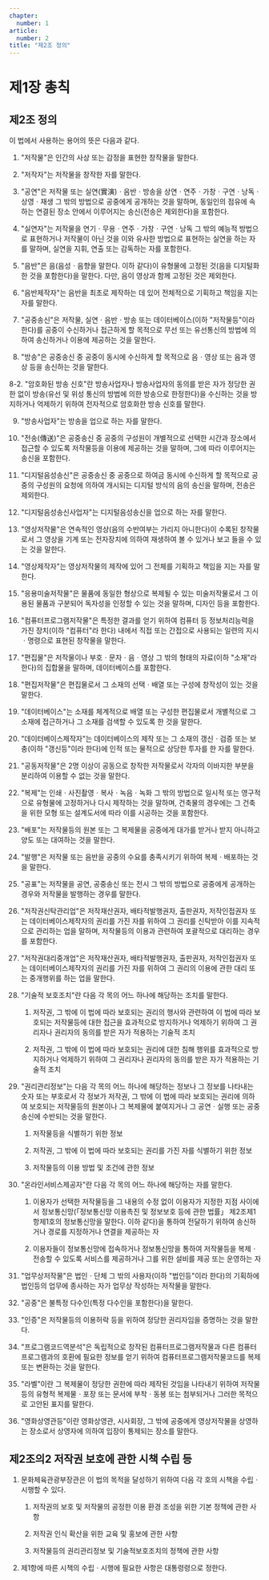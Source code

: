 ```yaml
---
chapter:
  number: 1
article:
  number: 2
title: "제2조 정의"
---
```


# 제1장 총칙

## 제2조 정의

이 법에서 사용하는 용어의 뜻은 다음과 같다.

1. "저작물"은 인간의 사상 또는 감정을 표현한 창작물을 말한다.

2. "저작자"는 저작물을 창작한 자를 말한다.

3. "공연"은 저작물 또는 실연(實演)ㆍ음반ㆍ방송을 상연ㆍ연주ㆍ가창ㆍ구연ㆍ낭독ㆍ상영ㆍ재생 그 밖의 방법으로 공중에게 공개하는 것을 말하며, 동일인의 점유에 속하는 연결된 장소 안에서 이루어지는 송신(전송은 제외한다)을 포함한다.

4. "실연자"는 저작물을 연기ㆍ무용ㆍ연주ㆍ가창ㆍ구연ㆍ낭독 그 밖의 예능적 방법으로 표현하거나 저작물이 아닌 것을 이와 유사한 방법으로 표현하는 실연을 하는 자를 말하며, 실연을 지휘, 연출 또는 감독하는 자를 포함한다.

5. "음반"은 음(음성ㆍ음향을 말한다. 이하 같다)이 유형물에 고정된 것(음을 디지털화한 것을 포함한다)을 말한다. 다만, 음이 영상과 함께 고정된 것은 제외한다.

6. "음반제작자"는 음반을 최초로 제작하는 데 있어 전체적으로 기획하고 책임을 지는 자를 말한다.

7. "공중송신"은 저작물, 실연ㆍ음반ㆍ방송 또는 데이터베이스(이하 "저작물등"이라 한다)를 공중이 수신하거나 접근하게 할 목적으로 무선 또는 유선통신의 방법에 의하여 송신하거나 이용에 제공하는 것을 말한다.

8. "방송"은 공중송신 중 공중이 동시에 수신하게 할 목적으로 음ㆍ영상 또는 음과 영상 등을 송신하는 것을 말한다.

8-2. "암호화된 방송 신호"란 방송사업자나 방송사업자의 동의를 받은 자가 정당한 권한 없이 방송(유선 및 위성 통신의 방법에 의한 방송으로 한정한다)을 수신하는 것을 방지하거나 억제하기 위하여 전자적으로 암호화한 방송 신호를 말한다.

9. "방송사업자"는 방송을 업으로 하는 자를 말한다.

10. "전송(傳送)"은 공중송신 중 공중의 구성원이 개별적으로 선택한 시간과 장소에서 접근할 수 있도록 저작물등을 이용에 제공하는 것을 말하며, 그에 따라 이루어지는 송신을 포함한다.

11. "디지털음성송신"은 공중송신 중 공중으로 하여금 동시에 수신하게 할 목적으로 공중의 구성원의 요청에 의하여 개시되는 디지털 방식의 음의 송신을 말하며, 전송은 제외한다.

12. "디지털음성송신사업자"는 디지털음성송신을 업으로 하는 자를 말한다.

13. "영상저작물"은 연속적인 영상(음의 수반여부는 가리지 아니한다)이 수록된 창작물로서 그 영상을 기계 또는 전자장치에 의하여 재생하여 볼 수 있거나 보고 들을 수 있는 것을 말한다.

14. "영상제작자"는 영상저작물의 제작에 있어 그 전체를 기획하고 책임을 지는 자를 말한다.

15. "응용미술저작물"은 물품에 동일한 형상으로 복제될 수 있는 미술저작물로서 그 이용된 물품과 구분되어 독자성을 인정할 수 있는 것을 말하며, 디자인 등을 포함한다.

16. "컴퓨터프로그램저작물"은 특정한 결과를 얻기 위하여 컴퓨터 등 정보처리능력을 가진 장치(이하 "컴퓨터"라 한다) 내에서 직접 또는 간접으로 사용되는 일련의 지시ㆍ명령으로 표현된 창작물을 말한다.

17. "편집물"은 저작물이나 부호ㆍ문자ㆍ음ㆍ영상 그 밖의 형태의 자료(이하 "소재"라 한다)의 집합물을 말하며, 데이터베이스를 포함한다.

18. "편집저작물"은 편집물로서 그 소재의 선택ㆍ배열 또는 구성에 창작성이 있는 것을 말한다.

19. "데이터베이스"는 소재를 체계적으로 배열 또는 구성한 편집물로서 개별적으로 그 소재에 접근하거나 그 소재를 검색할 수 있도록 한 것을 말한다.

20. "데이터베이스제작자"는 데이터베이스의 제작 또는 그 소재의 갱신ㆍ검증 또는 보충(이하 "갱신등"이라 한다)에 인적 또는 물적으로 상당한 투자를 한 자를 말한다.

21. "공동저작물"은 2명 이상이 공동으로 창작한 저작물로서 각자의 이바지한 부분을 분리하여 이용할 수 없는 것을 말한다.

22. "복제"는 인쇄ㆍ사진촬영ㆍ복사ㆍ녹음ㆍ녹화 그 밖의 방법으로 일시적 또는 영구적으로 유형물에 고정하거나 다시 제작하는 것을 말하며, 건축물의 경우에는 그 건축을 위한 모형 또는 설계도서에 따라 이를 시공하는 것을 포함한다.

23. "배포"는 저작물등의 원본 또는 그 복제물을 공중에게 대가를 받거나 받지 아니하고 양도 또는 대여하는 것을 말한다.

24. "발행"은 저작물 또는 음반을 공중의 수요를 충족시키기 위하여 복제ㆍ배포하는 것을 말한다.

25. "공표"는 저작물을 공연, 공중송신 또는 전시 그 밖의 방법으로 공중에게 공개하는 경우와 저작물을 발행하는 경우를 말한다.

26. "저작권신탁관리업"은 저작재산권자, 배타적발행권자, 출판권자, 저작인접권자 또는 데이터베이스제작자의 권리를 가진 자를 위하여 그 권리를 신탁받아 이를 지속적으로 관리하는 업을 말하며, 저작물등의 이용과 관련하여 포괄적으로 대리하는 경우를 포함한다.

27. "저작권대리중개업"은 저작재산권자, 배타적발행권자, 출판권자, 저작인접권자 또는 데이터베이스제작자의 권리를 가진 자를 위하여 그 권리의 이용에 관한 대리 또는 중개행위를 하는 업을 말한다.

28. "기술적 보호조치"란 다음 각 목의 어느 하나에 해당하는 조치를 말한다.

    1. 저작권, 그 밖에 이 법에 따라 보호되는 권리의 행사와 관련하여 이 법에 따라 보호되는 저작물등에 대한 접근을 효과적으로 방지하거나 억제하기 위하여 그 권리자나 권리자의 동의를 받은 자가 적용하는 기술적 조치

    2. 저작권, 그 밖에 이 법에 따라 보호되는 권리에 대한 침해 행위를 효과적으로 방지하거나 억제하기 위하여 그 권리자나 권리자의 동의를 받은 자가 적용하는 기술적 조치

29. "권리관리정보"는 다음 각 목의 어느 하나에 해당하는 정보나 그 정보를 나타내는 숫자 또는 부호로서 각 정보가 저작권, 그 밖에 이 법에 따라 보호되는 권리에 의하여 보호되는 저작물등의 원본이나 그 복제물에 붙여지거나 그 공연ㆍ실행 또는 공중송신에 수반되는 것을 말한다.

    1. 저작물등을 식별하기 위한 정보

    2. 저작권, 그 밖에 이 법에 따라 보호되는 권리를 가진 자를 식별하기 위한 정보

    3. 저작물등의 이용 방법 및 조건에 관한 정보

30. "온라인서비스제공자"란 다음 각 목의 어느 하나에 해당하는 자를 말한다.

    1. 이용자가 선택한 저작물등을 그 내용의 수정 없이 이용자가 지정한 지점 사이에서 정보통신망(「정보통신망 이용촉진 및 정보보호 등에 관한 법률」 제2조제1항제1호의 정보통신망을 말한다. 이하 같다)을 통하여 전달하기 위하여 송신하거나 경로를 지정하거나 연결을 제공하는 자

    2. 이용자들이 정보통신망에 접속하거나 정보통신망을 통하여 저작물등을 복제ㆍ전송할 수 있도록 서비스를 제공하거나 그를 위한 설비를 제공 또는 운영하는 자

31. "업무상저작물"은 법인ㆍ단체 그 밖의 사용자(이하 "법인등"이라 한다)의 기획하에 법인등의 업무에 종사하는 자가 업무상 작성하는 저작물을 말한다.

32. "공중"은 불특정 다수인(특정 다수인을 포함한다)을 말한다.

33. "인증"은 저작물등의 이용허락 등을 위하여 정당한 권리자임을 증명하는 것을 말한다.

34. "프로그램코드역분석"은 독립적으로 창작된 컴퓨터프로그램저작물과 다른 컴퓨터프로그램과의 호환에 필요한 정보를 얻기 위하여 컴퓨터프로그램저작물코드를 복제 또는 변환하는 것을 말한다.

35. "라벨"이란 그 복제물이 정당한 권한에 따라 제작된 것임을 나타내기 위하여 저작물등의 유형적 복제물ㆍ포장 또는 문서에 부착ㆍ동봉 또는 첨부되거나 그러한 목적으로 고안된 표지를 말한다.

36. "영화상영관등"이란 영화상영관, 시사회장, 그 밖에 공중에게 영상저작물을 상영하는 장소로서 상영자에 의하여 입장이 통제되는 장소를 말한다.

## 제2조의2 저작권 보호에 관한 시책 수립 등

1. 문화체육관광부장관은 이 법의 목적을 달성하기 위하여 다음 각 호의 시책을 수립ㆍ시행할 수 있다.

    1. 저작권의 보호 및 저작물의 공정한 이용 환경 조성을 위한 기본 정책에 관한 사항

    2. 저작권 인식 확산을 위한 교육 및 홍보에 관한 사항

    3. 저작물등의 권리관리정보 및 기술적보호조치의 정책에 관한 사항

2. 제1항에 따른 시책의 수립ㆍ시행에 필요한 사항은 대통령령으로 정한다.
